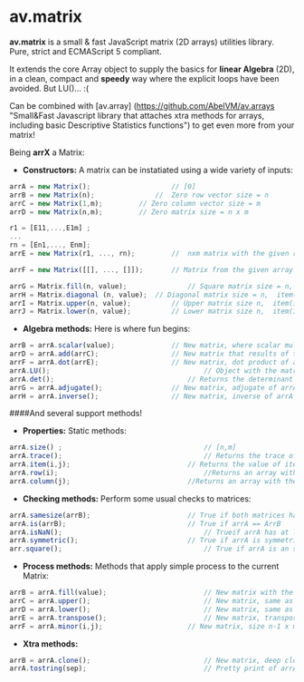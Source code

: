 av.matrix
=========

__av.matrix__ is a small & fast JavaScript matrix (2D arrays) utilities library. Pure, strict and ECMAScript 5 compliant.

It extends the core Array object to supply the basics for __linear Algebra__ (2D), in a clean, compact and __speedy__ way where the explicit loops have been avoided. But LU()... :(

Can be combined with  [av.array] (https://github.com/AbelVM/av.arrays "Small&Fast Javascript library that attaches xtra methods for arrays, including basic Descriptive Statistics functions") to get even more from your matrix!

Being __arrX__ a Matrix:

+ __Constructors:__ A matrix can be instatiated using a wide variety of inputs:
```javascript
arrA = new Matrix();					// [0]
arrB = new Matrix(n);				//	Zero row vector size = n
arrC = new Matrix(1,m);			// Zero column vector size = m
arrD = new Matrix(n,m);			// Zero matrix size = n x m

r1 = [E11,...,E1m] ;
...
rn = [En1,..., Enm];
arrE = new Matrix(r1, ..., rn);			//  nxm matrix with the given rows

arrF = new Matrix([[], ..., []]);		// Matrix from the given array of arrays (rows)	

arrG = Matrix.fill(n, value);				// Square matrix size = n, every item = value
arrH = Matrix.diagonal (n, value);	// Diagonal matrix size = n,  item(i=j) = value
arrI = Matrix.upper(n, value);			// Upper matrix size n,  item(i>=j)  = value
arrJ = Matrix.lower(n, value);			// Lower matrix size n,  item(i<=j)  = value
```

+ __Algebra methods:__ Here is where fun begins:
```javascript
arrB = arrA.scalar(value);				// New matrix, where scalar multiplication of value has been applied to arrA
arrD = arrA.add(arrC);					// New matrix that results of the sum of ArrA and ArrB, both of the same size. 
arrF = arrA.dot(arrE);					// New matrix, dot product of arrA and arrE, where size of arrA is axb and size of arrE is bxc
arrA.LU();										// Object with the matrices resulting of the LU decomposition of arrA. {"L":arrL , "U": arrU}
arrA.det();									// Returns the determinant of arrA
arrG = arrA.adjugate();					// New matrix, adjugate of arrA
arrH = arrA.inverse();					// New matrix, inverse of arrA
```

####And several support methods!

+ __Properties:__ Static methods:
```javascript
arrA.size()	;									// [n,m]
arrA.trace();									// Returns the trace of the matrix 
arrA.item(i,j);								// Returns the value of item(i,j)
arrA.row(i);									//Returns an array with the values of row i
arrA.column(j);								//Returns an array with the values of column j
```

+ __Checking methods:__ Perform some usual checks to matrices:
```javascript
arrA.samesize(arrB);						// True if both matrices have the same size
arrA.is(arrB);								// True if arrA == ArrB
arrA.isNaN();									// Trueif arrA has at least one NaN item 
arrA.symmetric();							// True if arrA is symmetric. item(i,j)==item(j,i)
arr.square();									// True if arrA is an square matrix
```

+ __Process methods:__ Methods that apply simple process to the current Matrix:
```javascript
arrB = arrA.fill(value);						// New matrix with the same size as arrA but filled with value
arrC = arrA.upper();							// New matrix, same as arrA, but item(i<j)  = 0
arrD = arrA.lower();							// New matrix, same as arrA, but item(i>j)  = 0
arrE = arrA.transpose();						// New matrix, transpose of arrA. 
arrF = arrA.minor(i,j);						// New matrix, size n-1 x m-1. Minor of itemA(i,j)
```

+ __Xtra methods:__ 
```javascript
arrB = arrA.clone();							// New matrix, deep clone of arrA
arrA.tostring(sep);								// Pretty print of arrA, using sep as separator of items (default sep= ', ')
```

